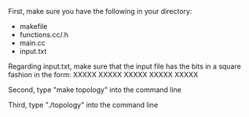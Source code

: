 First, make sure you have the following in your directory:
 - makefile
 - functions.cc/.h
 - main.cc
 - input.txt

Regarding input.txt, make sure that the input file has the bits in a square fashion in the form:
XXXXX
XXXXX
XXXXX
XXXXX
XXXXX

Second, type "make topology" into the command line

Third, type "./topology" into the command line
